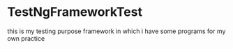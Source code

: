 # TestNgFrameworkTest
this is my testing purpose framework in which i have some programs for my own practice
